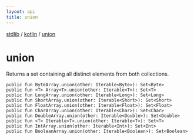 ```yaml
---
layout: api
title: union
---
```

[stdlib](../index.md) / [kotlin](index.md) / [union](union.md)

# union
Returns a set containing all distinct elements from both collections.
```
public fun ByteArray.union(other: Iterable<Byte>): Set<Byte>
public fun <T> Array<T>.union(other: Iterable<T>): Set<T>
public fun LongArray.union(other: Iterable<Long>): Set<Long>
public fun ShortArray.union(other: Iterable<Short>): Set<Short>
public fun FloatArray.union(other: Iterable<Float>): Set<Float>
public fun CharArray.union(other: Iterable<Char>): Set<Char>
public fun DoubleArray.union(other: Iterable<Double>): Set<Double>
public fun <T> Iterable<T>.union(other: Iterable<T>): Set<T>
public fun IntArray.union(other: Iterable<Int>): Set<Int>
public fun BooleanArray.union(other: Iterable<Boolean>): Set<Boolean>
```
